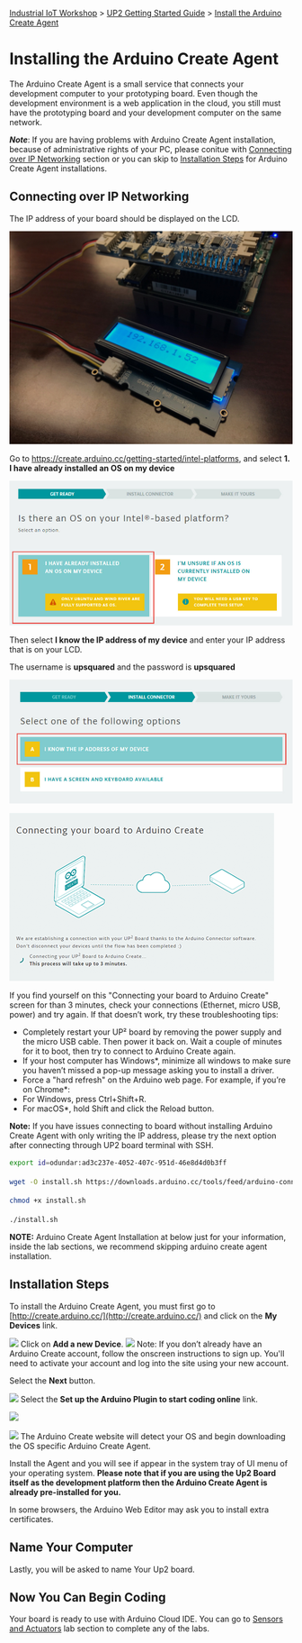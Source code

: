 [Industrial IoT Workshop](https://github.com/SSG-DRD-IOT/Industrial-IoT-Workshop) > [UP2 Getting Started Guide](README.md) > [Install the Arduino Create Agent](setup-arduino-create-agent.md)

# Installing the Arduino Create Agent

The Arduino Create Agent is a small service that connects your development computer to your prototyping board. Even though the development environment is a web application in the cloud, you still must have the prototyping board and your development computer on the same network.

***Note***: If you are having problems with Arduino Create Agent installation, because of administrative rights of your PC, please conitue with [Connecting over IP Networking](https://github.com/SSG-DRD-IOT/lab-up2-setup/blob/milano-workshop/setup-arduino-create-agent.md#connecting-over-ip-networking) section or you can skip to [Installation Steps](https://github.com/SSG-DRD-IOT/lab-up2-setup/blob/milano-workshop/setup-arduino-create-agent.md#installation-steps) for Arduino Create Agent installations.

## Connecting over IP Networking
The IP address of your board should be displayed on the LCD.

![](./images/arduino-create-agent/9.jpg)

Go to https://create.arduino.cc/getting-started/intel-platforms, and select **1. I have already installed an OS on my device**

![](./images/arduino-create-agent/6.jpg)

Then select **I know the IP address of my device** and enter your IP address that is on your LCD.

The username is **upsquared** and the password is **upsquared**

![](./images/arduino-create-agent/7.jpg)

![](./images/arduino-create-agent/8.png)

If you find yourself on this "Connecting your board to Arduino Create" screen for than 3 minutes, check your connections (Ethernet, micro USB, power) and try again.  If that doesn’t work, try these troubleshooting tips:

* Completely restart your UP² board by removing the power supply and the micro USB cable. Then power it back on. Wait a couple of minutes for it to boot, then try to connect to Arduino Create again.
* If your host computer has Windows*, minimize all windows to make sure you haven’t missed a pop-up message asking you to install a driver.
* Force a "hard refresh" on the Arduino web page. For example, if you’re on Chrome*:
* For Windows, press Ctrl+Shift+R.
* For macOS*, hold Shift and click the Reload button.

**Note:** If you have issues connecting to board without installing Arduino Create Agent with only writing the IP address, please try the next option after connecting through UP2 board terminal with SSH. 

```bash
export id=odundar:ad3c237e-4052-407c-951d-46e8d4d0b3ff

wget -O install.sh https://downloads.arduino.cc/tools/feed/arduino-connector/arduino-connector.sh

chmod +x install.sh

./install.sh
```

**NOTE:** Arduino Create Agent Installation at below just for your information, inside the lab sections, we recommend skipping arduino create agent installation.

## Installation Steps
To install the Arduino Create Agent, you must first go to [http://create.arduino.cc/](http://create.arduino.cc/) and click on the **My Devices** link.

![](./images/arduino-create-agent/1c.png) Click on **Add a new Device**.
![](./images/arduino-create-agent/2.png) Note:  If you don’t already have an Arduino Create account, follow the onscreen instructions to sign up. You'll need to activate your account and log into the site using your new account.


Select the **Next** button.

![](./images/arduino-create-agent/3.png) Select the **Set up the Arduino Plugin to start coding online** link.

![](./images/arduino-create-agent/4.png) 

![](./images/arduino-create-agent/5.png) The Arduino Create website will detect your OS and begin downloading the OS specific Arduino Create Agent.

Install the Agent and you will see if appear in the system tray of UI menu of your operating system. **Please note that if you are using the Up2 Board itself as the development platform then the Arduino Create Agent is already pre-installed for you.**

In some browsers, the Arduino Web Editor may ask you to install extra certificates. 

## Name Your Computer
Lastly, you will be asked to name Your Up2 board.

## Now You Can Begin Coding

Your board is ready to use with Arduino Cloud IDE. You can go to [Sensors and Actuators](https://github.com/SSG-DRD-IOT/toc-sensors/tree/milano-workshop) lab section to complete any of the labs.

